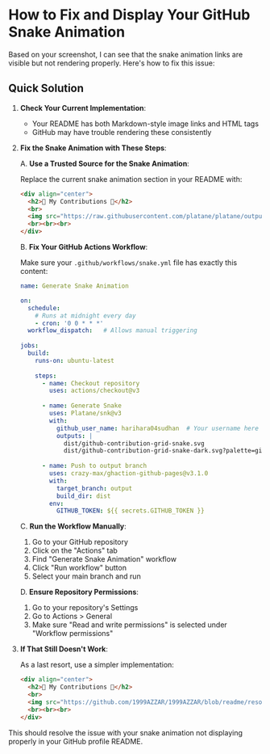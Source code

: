 # How to Fix and Display Your GitHub Snake Animation

Based on your screenshot, I can see that the snake animation links are visible but not rendering properly. Here's how to fix this issue:

## Quick Solution

1. **Check Your Current Implementation**:
   - Your README has both Markdown-style image links and HTML tags
   - GitHub may have trouble rendering these consistently

2. **Fix the Snake Animation with These Steps**:

   A. **Use a Trusted Source for the Snake Animation**:
   
   Replace the current snake animation section in your README with:

   ```html
   <div align="center">
     <h2>🐍 My Contributions 🐍</h2>
     <br>
     <img src="https://raw.githubusercontent.com/platane/platane/output/github-contribution-grid-snake.svg" alt="Snake animation" width="100%">
     <br><br><br>
   </div>
   ```

   B. **Fix Your GitHub Actions Workflow**:

   Make sure your `.github/workflows/snake.yml` file has exactly this content:

   ```yaml
   name: Generate Snake Animation

   on:
     schedule:
       # Runs at midnight every day
       - cron: '0 0 * * *'
     workflow_dispatch:   # Allows manual triggering
       
   jobs:
     build:
       runs-on: ubuntu-latest
       
       steps:
         - name: Checkout repository
           uses: actions/checkout@v3
           
         - name: Generate Snake
           uses: Platane/snk@v3
           with:
             github_user_name: harihara04sudhan  # Your username here
             outputs: |
               dist/github-contribution-grid-snake.svg
               dist/github-contribution-grid-snake-dark.svg?palette=github-dark
         
         - name: Push to output branch
           uses: crazy-max/ghaction-github-pages@v3.1.0
           with:
             target_branch: output
             build_dir: dist
           env:
             GITHUB_TOKEN: ${{ secrets.GITHUB_TOKEN }}
   ```

   C. **Run the Workflow Manually**:
   
   1. Go to your GitHub repository
   2. Click on the "Actions" tab
   3. Find "Generate Snake Animation" workflow
   4. Click "Run workflow" button
   5. Select your main branch and run

   D. **Ensure Repository Permissions**:
   
   1. Go to your repository's Settings
   2. Go to Actions > General
   3. Make sure "Read and write permissions" is selected under "Workflow permissions"

3. **If That Still Doesn't Work**:

   As a last resort, use a simpler implementation:

   ```html
   <div align="center">
     <h2>🐍 My Contributions 🐍</h2>
     <br>
     <img src="https://github.com/1999AZZAR/1999AZZAR/blob/readme/resources/img/grid-snake.svg" alt="Snake animation">
     <br><br><br>
   </div>
   ```

This should resolve the issue with your snake animation not displaying properly in your GitHub profile README.
